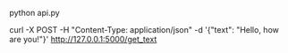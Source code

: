 python api.py


curl -X POST -H "Content-Type: application/json" -d '{"text": "Hello, how are you!"}' http://127.0.0.1:5000/get_text
